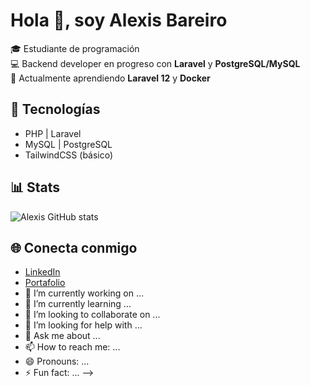 # Hola 👋, soy Alexis Bareiro  

🎓 Estudiante de programación  
💻 Backend developer en progreso con **Laravel** y **PostgreSQL/MySQL**  
🌱 Actualmente aprendiendo **Laravel 12** y **Docker**  

## 🚀 Tecnologías
- PHP | Laravel
- MySQL | PostgreSQL
- TailwindCSS (básico)

## 📊 Stats
![Alexis GitHub stats](https://github-readme-stats.vercel.app/api?username=alexisbareiro&show_icons=true&theme=radical)

## 🌐 Conecta conmigo
- [LinkedIn](https://www.linkedin.com/in/tuusuario)
- [Portafolio](https://tusitio.com)
- 🔭 I’m currently working on ...
- 🌱 I’m currently learning ...
- 👯 I’m looking to collaborate on ...
- 🤔 I’m looking for help with ...
- 💬 Ask me about ...
- 📫 How to reach me: ...
- 😄 Pronouns: ...
- ⚡ Fun fact: ...
-->
